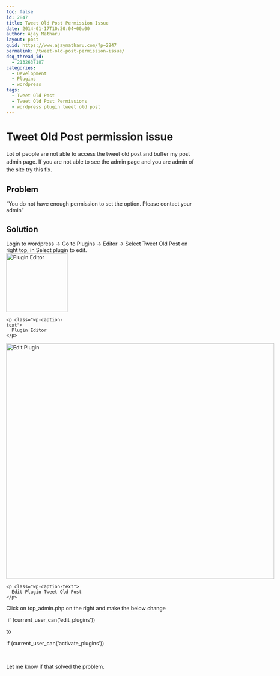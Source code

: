 ```yaml
---
toc: false
id: 2847
title: Tweet Old Post Permission Issue
date: 2014-01-17T10:30:04+00:00
author: Ajay Matharu
layout: post
guid: https://www.ajaymatharu.com/?p=2847
permalink: /tweet-old-post-permission-issue/
dsq_thread_id:
  - 2132637187
categories:
  - Development
  - Plugins
  - wordpress
tags:
  - Tweet Old Post
  - Tweet Old Post Permissions
  - wordpress plugin tweet old post
---
```

# Tweet Old Post permission issue

<span style="line-height: 1.5em;">Lot of people are not able to access the tweet old post and buffer my post admin page. </span><span style="line-height: 1.5em;">If you are not able to see the admin page and you are admin of the site try this fix.</span>

## Problem

&#8220;You do not have enough permission to set the option. Please contact your admin&#8221;

## Solution

<div>
  Login to wordpress -> Go to Plugins -> Editor -> Select Tweet Old Post on right top, in Select plugin to edit.
</div>

<div>
  <div id="attachment_2852" style="width: 173px" class="wp-caption aligncenter">
    <a href="https://blog.ajaymatharu.com/wp-content/uploads/2014/01/Edit-Plugins.png"><img class="size-full wp-image-2852" alt="Plugin Editor" src="https://blog.ajaymatharu.com/wp-content/uploads/2014/01/Edit-Plugins.png" width="163" height="156" /></a>
    
    <p class="wp-caption-text">
      Plugin Editor
    </p>
  </div>
</div>

<div>
  <div id="attachment_2853" style="width: 723px" class="wp-caption aligncenter">
    <a href="https://blog.ajaymatharu.com/wp-content/uploads/2014/01/Edit-Plugins-Tweet-Old-Post.png"><img class="size-full wp-image-2853 " title="Edit Tweet Old Post" alt="Edit Plugin" src="https://blog.ajaymatharu.com/wp-content/uploads/2014/01/Edit-Plugins-Tweet-Old-Post.png" width="713" height="626" srcset="https://blog.ajaymatharu.com/wp-content/uploads/2014/01/Edit-Plugins-Tweet-Old-Post-300x263.png 300w, https://blog.ajaymatharu.com/wp-content/uploads/2014/01/Edit-Plugins-Tweet-Old-Post.png 713w" sizes="(max-width: 713px) 100vw, 713px" /></a>
    
    <p class="wp-caption-text">
      Edit Plugin Tweet Old Post
    </p>
  </div>
</div>

<div>
  Click on top_admin.php on the right and make the below change
</div>

<div>
  <p>
     if (current_user_can(&#8216;edit_<wbr />plugins&#8217;))
  </p>
  
  <p>
    to
  </p>
  
  <p>
    if (current_user_can(&#8216;activate_<wbr />plugins&#8217;))
  </p>
  
  <p>
    &nbsp;
  </p>
  
  <p>
    Let me know if that solved the problem.
  </p>
</div>

&nbsp;
